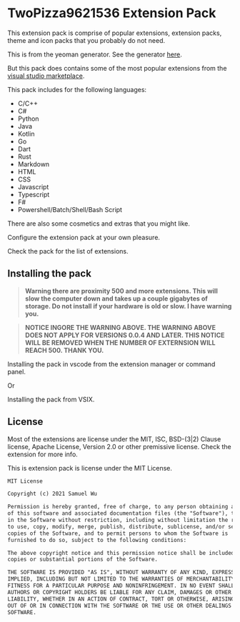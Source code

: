 # TwoPizza9621536 Extension Pack

This extension pack is comprise of popular extensions, extension packs,
theme and icon packs that you probably do not need.

This is from the yeoman generator. See the generator [here](https://yeoman.io/).

But this pack does contains some of the most popular extensions from
the [visual studio marketplace](https://marketplace.visualstudio.com/vscode).

This pack includes for the following languages:

- C/C++
- C#
- Python
- Java
- Kotlin
- Go
- Dart
- Rust
- Markdown
- HTML
- CSS
- Javascript
- Typescript
- F#
- Powershell/Batch/Shell/Bash Script

There are also some cosmetics and extras that you might like.

Configure the extension pack at your own pleasure.

Check the pack for the list of extensions.

## Installing the pack

> **Warning there are proximity 500 and more extensions.
> This will slow the computer down and takes up a couple gigabytes of storage.
> Do not install if your hardware is old or slow.
> I have warning you.**

> **NOTICE
> INGORE THE WARNING ABOVE.
> THE WARNING ABOVE DOES NOT APPLY FOR VERSIONS 0.0.4 AND LATER.
> THIS NOTICE WILL BE REMOVED WHEN THE NUMBER OF EXTERNSION WILL REACH 500.
> THANK YOU.**

Installing the pack in vscode from the
extension manager or command panel.

Or

Installing the pack from VSIX.

## License

Most of the extensions are license under
the MIT, ISC, BSD-(3|2) Clause license, Apache License, Version 2.0
or other premissive license.
Check the extension for more info.

This is extension pack is license under the MIT License.

```markdown
MIT License

Copyright (c) 2021 Samuel Wu

Permission is hereby granted, free of charge, to any person obtaining a copy
of this software and associated documentation files (the "Software"), to deal
in the Software without restriction, including without limitation the rights
to use, copy, modify, merge, publish, distribute, sublicense, and/or sell
copies of the Software, and to permit persons to whom the Software is
furnished to do so, subject to the following conditions:

The above copyright notice and this permission notice shall be included in all
copies or substantial portions of the Software.

THE SOFTWARE IS PROVIDED "AS IS", WITHOUT WARRANTY OF ANY KIND, EXPRESS OR
IMPLIED, INCLUDING BUT NOT LIMITED TO THE WARRANTIES OF MERCHANTABILITY,
FITNESS FOR A PARTICULAR PURPOSE AND NONINFRINGEMENT. IN NO EVENT SHALL THE
AUTHORS OR COPYRIGHT HOLDERS BE LIABLE FOR ANY CLAIM, DAMAGES OR OTHER
LIABILITY, WHETHER IN AN ACTION OF CONTRACT, TORT OR OTHERWISE, ARISING FROM,
OUT OF OR IN CONNECTION WITH THE SOFTWARE OR THE USE OR OTHER DEALINGS IN THE
SOFTWARE.
```
